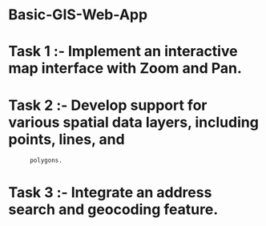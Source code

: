 # Basic-GIS-Web-App

# Task 1 :- Implement an interactive map interface with Zoom and Pan.
# Task 2 :- Develop support for various spatial data layers, including points, lines, and
          polygons.
# Task 3 :- Integrate an address search and geocoding feature.
